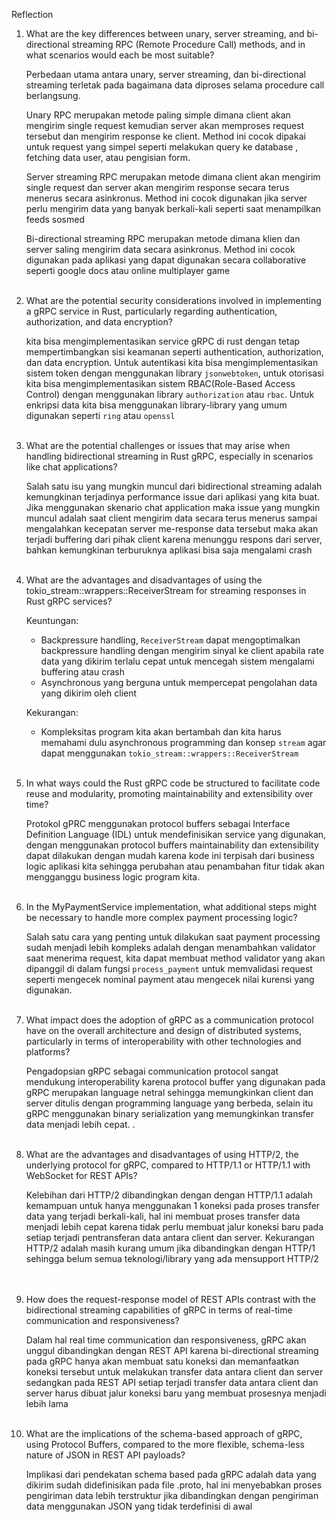 Reflection
1. What are the key differences between unary, server streaming, and bi-directional streaming RPC (Remote Procedure Call) methods, and in what scenarios would each be most suitable?

    Perbedaan utama antara unary, server streaming, dan bi-directional streaming terletak pada bagaimana data diproses selama procedure call berlangsung. 

    Unary RPC merupakan metode paling simple dimana client akan mengirim single request kemudian server akan memproses request tersebut dan mengirim response ke client. Method ini cocok dipakai untuk request yang simpel seperti melakukan query ke database , fetching data user, atau pengisian form.
    
    Server streaming RPC merupakan metode dimana client akan mengirim single request dan server akan mengirim response secara terus menerus secara asinkronus. Method ini cocok digunakan jika server perlu mengirim data yang banyak berkali-kali seperti saat menampilkan feeds sosmed
    
    Bi-directional streaming RPC merupakan metode dimana klien dan server saling mengirim data secara asinkronus. Method ini cocok digunakan pada aplikasi yang dapat digunakan secara collaborative seperti google docs atau online multiplayer game
<br></br>
2. What are the potential security considerations involved in implementing a gRPC service in Rust, particularly regarding authentication, authorization, and data encryption?

    kita bisa mengimplementasikan service gRPC di rust dengan tetap mempertimbangkan sisi keamanan seperti authentication, authorization, dan data encryption. Untuk autentikasi kita bisa mengimplementasikan sistem token dengan menggunakan library `jsonwebtoken`, untuk otorisasi kita bisa mengimplementasikan sistem RBAC(Role-Based Access Control) dengan menggunakan library `authorization` atau `rbac`. Untuk enkripsi data kita bisa menggunakan library-library yang umum digunakan seperti `ring` atau `openssl`
<br></br>
3. What are the potential challenges or issues that may arise when handling bidirectional streaming in Rust gRPC, especially in scenarios like chat applications?

    Salah satu isu yang mungkin muncul dari bidirectional streaming adalah kemungkinan terjadinya performance issue dari aplikasi yang kita buat. Jika menggunakan skenario chat application maka issue yang mungkin muncul adalah saat client mengirim data secara terus menerus sampai mengalahkan kecepatan server me-response data tersebut maka akan terjadi buffering dari pihak client karena menunggu respons dari server, bahkan kemungkinan terburuknya aplikasi bisa saja mengalami crash 
<br></br>
4. What are the advantages and disadvantages of using the tokio_stream::wrappers::ReceiverStream for streaming responses in Rust gRPC services?

    Keuntungan:
    - Backpressure handling, `ReceiverStream` dapat mengoptimalkan backpressure handling dengan mengirim sinyal ke client apabila rate data yang dikirim terlalu cepat untuk mencegah sistem mengalami buffering atau crash
    - Asynchronous yang berguna untuk mempercepat pengolahan data yang dikirim oleh client

    Kekurangan:
    - Kompleksitas program kita akan bertambah dan kita harus memahami dulu asynchronous programming dan konsep `stream` agar dapat menggunakan `tokio_stream::wrappers::ReceiverStream`
<br></br>
5. In what ways could the Rust gRPC code be structured to facilitate code reuse and modularity, promoting maintainability and extensibility over time?
    
    Protokol gPRC menggunakan protocol buffers sebagai Interface Definition Language (IDL) untuk mendefinisikan service yang digunakan, dengan menggunakan protocol buffers maintainability dan extensibility dapat dilakukan dengan mudah karena kode ini terpisah dari business logic aplikasi kita sehingga perubahan atau penambahan fitur tidak akan mengganggu business logic program kita.
<br></br>
6. In the MyPaymentService implementation, what additional steps might be necessary to handle more complex payment processing logic?

    Salah satu cara yang penting untuk dilakukan saat payment processing sudah menjadi lebih kompleks adalah dengan menambahkan validator saat menerima request, kita dapat membuat method validator yang akan dipanggil di dalam fungsi `process_payment` untuk memvalidasi request seperti mengecek nominal payment atau mengecek nilai kurensi yang digunakan.
<br></br>
7. What impact does the adoption of gRPC as a communication protocol have on the overall architecture and design of distributed systems, particularly in terms of interoperability with other technologies and platforms?

    Pengadopsian gRPC sebagai communication protocol sangat mendukung interoperability karena protocol buffer yang digunakan pada gRPC merupakan language netral sehingga memungkinkan client dan server ditulis dengan programming language yang berbeda, selain itu gRPC menggunakan binary serialization yang memungkinkan transfer data menjadi lebih cepat. . 
<br></br>
8. What are the advantages and disadvantages of using HTTP/2, the underlying protocol for gRPC, compared to HTTP/1.1 or HTTP/1.1 with WebSocket for REST APIs?

    Kelebihan dari HTTP/2 dibandingkan dengan dengan HTTP/1.1 adalah kemampuan untuk hanya menggunakan 1 koneksi pada proses transfer data yang terjadi berkali-kali, hal ini membuat proses transfer data menjadi lebih cepat karena tidak perlu membuat jalur koneksi baru pada setiap terjadi pentransferan data antara client dan server. Kekurangan HTTP/2 adalah masih kurang umum jika dibandingkan dengan HTTP/1 sehingga belum semua teknologi/library yang ada mensupport HTTP/2  
<br></br>
9. How does the request-response model of REST APIs contrast with the bidirectional streaming capabilities of gRPC in terms of real-time communication and responsiveness?

    Dalam hal real time communication dan responsiveness, gRPC akan unggul dibandingkan dengan REST API karena bi-directional streaming pada gRPC hanya akan membuat satu koneksi dan memanfaatkan koneksi tersebut untuk melakukan transfer data antara client dan server sedangkan pada REST API setiap terjadi transfer data antara client dan server harus dibuat jalur koneksi baru yang membuat prosesnya menjadi lebih lama
<br></br>
10. What are the implications of the schema-based approach of gRPC, using Protocol Buffers, compared to the more flexible, schema-less nature of JSON in REST API payloads?

    Implikasi dari pendekatan schema based pada gRPC adalah data yang dikirim sudah didefinisikan pada file .proto, hal ini menyebabkan proses pengiriman data lebih terstruktur jika dibandingkan dengan pengiriman data menggunakan JSON yang tidak terdefinisi di awal

